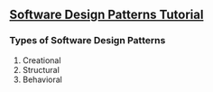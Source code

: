 
## [Software Design Patterns Tutorial](https://www.geeksforgeeks.org/software-design-patterns/?ref=lbp)

### Types of Software Design Patterns
1. Creational
2. Structural
3. Behavioral
